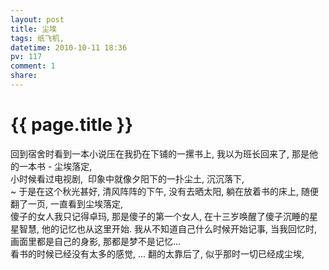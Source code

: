```yaml
---
layout: post
title: 尘埃
tags: 纸飞机,
datetime: 2010-10-11 18:36
pv: 117
comment: 1
share: 
---
```


{{ page.title }}
================

 回到宿舍时看到一本小说压在我扔在下铺的一摞书上, 我以为班长回来了, 那是他的一本书 - 尘埃落定,<br />小时候看过电视剧,&#160; 印象中就像夕阳下的一扑尘土, 沉沉落下, <br />~ 于是在这个秋光甚好, 清风阵阵的下午, 没有去晒太阳, 躺在放着书的床上, 随便翻了一页, 一直看到尘埃落定, <br />傻子的女人我只记得卓玛, 那是傻子的第一个女人, 在十三岁唤醒了傻子沉睡的星星智慧, 他的记忆也从这里开始. 我从不知道自己什么时候开始记事, 当我回忆时, 画面里都是自己的身影, 那都是梦不是记忆...<br />看书的时候已经没有太多的感觉, ... 翻的太靠后了, 似乎那时一切已经成尘埃, 

